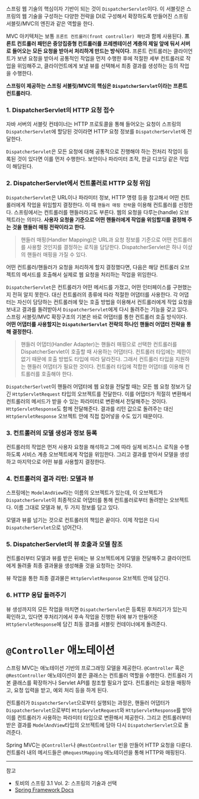 스프링 웹 기술의 핵심이자 기반이 되는 것이 `DispatcherServlet`이다. 이 서블릿은 스프링의 웹 기술을 구성하는 다양한 전략을 DI로 구성해서 확장하도록 만들어진 스프링 서블릿/MVC의 엔진과 같은 역할을 한다.

MVC 아키텍처는 보통 `프론트 컨트롤러(front controller) 패턴`과 함께 사용된다. **프론트 컨트롤러 패턴은 중앙집중형 컨트롤러를 프레젠테이션 계층의 제일 앞에 둬서 서버로 들어오는 모든 요청을 받아서 처리하게 만드는 방식이다.** 프론트 컨트롤러는 클라이언트가 보낸 요청을 받아서 공통적인 작업을 먼저 수행한 후에 적절한 세부 컨트롤러로 작업을 위임해주고, 클라이언트에게 보낼 뷰를 선택해서 최종 결과를 생성하는 등의 작업을 수행한다.

**스프링이 제공하는 스프링 서블릿/MVC의 핵심은 `DispatcherServlet`이라는 프론트 컨트롤러다.**

### 1. DispatcherServlet의 HTTP 요청 접수
자바 서버의 서블릿 컨테이너는 HTTP 프로토콜을 통해 들어오는 요청이 스프링의 `DispatcherServlet`에 할당된 것이라면 HTTP 요청 정보를 `DispatcherServlet`에 전달한다.

`DispatcherServlet`은 모든 요청에 대해 공통적으로 진행해야 하는 전처리 작업이 등록된 것이 있다면 이를 먼저 수행한다. 보안이나 파라미터 조작, 한글 디코딩 같은 작업이 해당된다.

### 2. DispatcherServlet에서 컨트롤러로 HTTP 요청 위임
`DispatcherServlet`은 URL이나 파라미터 정보, HTTP 명령 등을 참고해서 어떤 컨트롤러에게 작업을 위임할지 결정한다. 이 때 `핸들러 매핑 전략`을 이용해 컨트롤러를 선정한다. 스프링에서는 컨트롤러를 핸들러라고도 부른다. 웹의 요청을 다루는(handle) 오브젝트라는 의미다. **사용자 요청을 기준으로 어떤 핸들러에게 작업을 위임할지를 결정해 주는 것을 핸들러 매핑 전략이라고 한다.**
> 핸들러 매핑(Handler Mapping)은 URL과 요청 정보를 기준으로 어떤 컨트롤러를 사용할 것인지를 결정하는 로직을 담당한다. DispatcherServlet은 하나 이상의 핸들러 매핑을 가질 수 있다.

어떤 컨트롤러/핸들러가 요청을 처리하게 할지 결정했다면, 다음은 해당 컨트롤러 오브젝트의 메서드를 호출해서 실제로 웹 요청을 처리하는 작업을 위임한다. 

`DispatcherServlet`은 컨트롤러가 어떤 메서드를 가졌고, 어떤 인터페이스를 구현했는지 전혀 알지 못한다. 대신 컨트롤러의 종류에 따라 적절한 어댑터를 사용한다. 각 어댑터는 자신이 담당하는 컨트롤러에 맞는 호출 방법을 이용해서 컨트롤러에게 작업 요청을 보내고 결과를 돌려받아서 `DispatcherServlet`에게 다시 돌려주는 기능을 갖고 있다. 스프링 서블릿/MVC 확장구조의 기본은 바로 어댑터를 통한 컨트롤러 호출 방식이다. **어떤 어댑터를 사용할지는 `DispatcherServlet` 전략의 하나인 핸들러 어댑터 전략을 통해 결정한다.**
> 핸들러 어댑터(Handler Adapter)는 핸들러 매핑으로 선택한 컨트롤러를 DispatcherServlet이 호출할 때 사용하는 어댑터다. 컨트롤러 타입에는 제한이 없기 때문에 호출 방법도 타입에 따라 달라진다. 그래서 컨트롤러 타입을 지원하는 핸들러 어댑터가 필요한 것이다. 컨트롤러 타입에 적합한 어댑터를 이용해 컨트롤러를 호출해야 한다.

`DispatcherSerlvet`이 핸들러 어댑터에 웹 요청을 전달할 때는 모든 웹 요청 정보가 담긴 `HttpServletRequest` 타입의 오브젝트를 전달한다. 이를 어댑터가 적절히 변환해서 컨트롤러의 메서드가 받을 수 있는 파라미터로 변환해서 전달해주는 것이다. `HttpServletResponse`도 함께 전달해준다. 결과를 리턴 값으로 돌려주는 대신 `HttpServletResponse` 오브젝트 안에 직접 집어넣을 수도 있기 때문이다.

### 3. 컨트롤러의 모델 생성과 정보 등록
컨트롤러의 작업은 먼저 사용자 요청을 해석하고 그에 따라 실제 비즈니스 로직을 수행하도록 서비스 계층 오브젝트에게 작업을 위임한다. 그리고 결과를 받아서 모델을 생성하고 마지막으로 어떤 뷰를 사용할지 결정한다.

### 4. 컨트롤러의 결과 리턴: 모델과 뷰
스프링에는 `ModelAndView`라는 이름의 오브젝트가 있는데, 이 오브젝트가 `DispatcherServlet`이 최종적으로 어댑터를 통해 컨트롤러로부터 돌려받는 오브젝트다. 이름 그대로 모델과 뷰, 두 가지 정보를 담고 있다.

모델과 뷰를 넘기는 것으로 컨트롤러의 책임은 끝이다. 이제 작업은 다시 `DispatcherServlet`으로 넘어간다.

### 5. DispatcherServlet의 뷰 호출과 모델 참조
컨트롤러부터 모델과 뷰를 받은 뒤에는 뷰 오브젝트에게 모델을 전달해주고 클라이언트에게 돌려줄 최종 결과물을 생성해줄 것을 요청하는 것이다.

뷰 작업을 통한 최종 결과물은 `HttpServletResponse` 오브젝트 안에 담긴다.

### 6. HTTP 응답 돌려주기
뷰 생성까지의 모든 작업을 마치면 `DispatcherServlet`은 등록된 후처리기가 있는지 확인하고, 있다면 후처리기에서 후속 작업을 진행한 뒤에 뷰가 만들어준 `HttpServletResponse`에 담긴 최동 결과를 서블릿 컨테이너에게 돌려준다.

# `@Controller` 애노테이션
스프링 MVC는 애노테이션 기반의 프로그래밍 모델을 제공한다. `@Controller` 혹은 `@RestController` 애노테이션이 붙은 클래스는 컨트롤러 역할을 수행한다. 컨트롤러 기본 클래스를 확장하거나 Servlet API를 참조할 필요가 없다. 컨트롤러는 요청을 매핑하고, 요청 입력을 받고, 예외 처리 등을 하게 된다.

컨트롤러가 `DispatcherServlet`으로부터 실행되는 과정은, 핸들러 어댑터가 `DispatcherServlet`으로부터 `HttpServletRequest`와 `HttpServletResponse`를 받아 이를 컨트롤러가 사용하는 파라미터 타입으로 변환해서 제공한다. 그리고 컨트롤러부터 받은 결과를 `ModelAndView`타입의 오브젝트에 담아 다시 `DispatcherServlet`으로 돌려준다.

Spring MVC는 `@Controller`나 `@RestController` 빈을 만들어 HTTP 요청을 다룬다. 컨트롤러 내의 메서드들은 `@RequestMapping` 애노테이션을 통해 HTTP와 매핑된다.

---
참고
- 토비의 스프링 3.1 Vol. 2: 스프링의 기술과 선택
- [Spring Framework Docs](https://docs.spring.io/spring-framework/docs/current/reference/html/web.html#spring-web)
